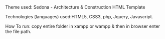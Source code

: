 Theme used: Sedona - Architecture & Construction HTML Template

Technologies (languages) used:HTML5, CSS3, php, Jquery, Javascript.

How To run:
copy entire folder in xampp or wampp & then in browser enter the file path.
